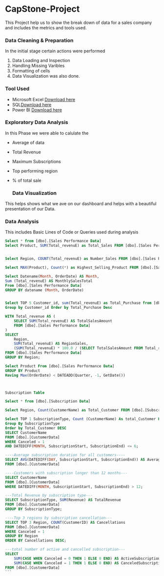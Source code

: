 # CapStone-Project
This Project help us to show the break down of data for a sales company and includes the metrics and tools used.

### Data Cleaning & Preparation
In the initial stage certain actions were performed
1. Data Loading and Inspection
2. Handling Missing Varibles
3. Formatting of cells
4. Data Visualization was also done.

### Tool Used
- Microsoft Excel [Download here](https://www.microsoft.com/en-us/microsoft-365/excel?ocid=ORSEARCH_Bing&msockid=04bff806b0a966640250ed20b10567a6)
- SQL[Download here](https://www.bing.com/search?q=microsoft+sql+server+download&filters=dtbk:%22MCFjZ192NV9kb3dubG9hZCFjZ192NV9kb3dubG9hZCFkODhhZWI3ZC00ZTViLTNjOWItMTkwMC0zOTNlNmQ1ZmNmNGU%3d%22+sid:%22d88aeb7d-4e5b-3c9b-1900-393e6d5fcf4e%22&FORM=DEPNAV)
- Power BI [Download here](https://www.microsoft.com/en-us/power-platform/products/power-bi/downloads?msockid=04bff806b0a966640250ed20b10567a6)

### Exploratory Data Analysis
In this Phase we were able to calulate the
- Average of data
- Total Revenue
- Maximum Subscriptions
- Top performing region
- % of total sale

  ### Data Visualization
This helps shows what we ave on our dashboard and helps with a beautiful presentation of our Data.


### Data Analysis
This includes Basic Lines of Code or Queries used during analysis
~~~SQL
Select * from [dbo].[Sales Performance Data]
Select Product, SUM(Total_revenuE) as Total_Sales FROM [dbo].[Sales Performance Data] GROUP BY Product


Select Region, COUNT(Total_revenuE) as Number_Sales FROM [dbo].[Sales Performance Data] GROUP BY Region

Select MAX(Product), Count(*) as Highest_Selling_Product FROM [dbo].[Sales Performance Data]

Select Datename(Month, OrderDate) AS Month,
Sum (Total_revenuE) AS MonthlySalesTotal
From [dbo].[Sales Performance Data]
GROUP BY datename (Month, OrderDate)


Select TOP 5 Customer_id, sum(Total_revenuE) as Total_Purchase from [dbo].[Sales Performance Data]
Group by Customer_id Order by Total_Purchase Desc

WITH Total_revenue AS (
    SELECT SUM(Total_revenuE) AS TotalSalesAmount
    FROM [dbo].[Sales Performance Data]
)
SELECT
    Region,
    SUM(Total_revenuE) AS RegionSales,
    (SUM(Total_revenuE) * 100.0 / (SELECT TotalSalesAmount FROM Total_revenuE)) AS PercentageContribution
FROM [dbo].[Sales Performance Data]
GROUP BY Region;

Select Product From [dbo].[Sales Performance Data]
GROUP BY Product
Having Max(OrderDate) < DATEADD(Quarter, -1, GetDate())



Subscription Table

Select * from [dbo].[Subscription Data]

Select Region, Count(CustomerName) as Total_Customer FROM [dbo].[Subscription Data] GROUP BY Region

Select TOP 1 SubscriptionType, Count (CustomerName) As total_Customer From [dbo].[Subscription Data]
Group By SubscriptionType
Order by Total_Customer DESC
SELECT CustomerName
FROM [dbo].[CustomerData]
WHERE Canceled = 1
AND DATEDIFF(MONTH, SubscriptionStart, SubscriptionEnd) <= 6;

----Average subscription duration for all customers----
SELECT AVG(DATEDIFF(DAY, SubscriptionStart, SubscriptionEnd)) AS AverageSubscriptionDuration
FROM [dbo].[CustomerData]

----Customers with subscription longer than 12 months---
SELECT CustomerName
FROM [dbo].[CustomerData]
WHERE DATEDIFF(MONTH, SubscriptionStart, SubscriptionEnd) > 12;

---Total Revenue by subscription type---
SELECT SubscriptionType, SUM(Revenue) AS TotalRevenue
FROM [dbo].[CustomerData]
GROUP BY SubscriptionType;

----Top 3 regions by subscription cancellation---
SELECT TOP 3 Region, COUNT(CustomerID) AS Cancellations
FROM [dbo].[CustomerData]
WHERE Canceled = 1
GROUP BY Region
ORDER BY Cancellations DESC;

---total number of active and cancelled subscription---
SELECT
    SUM(CASE WHEN Canceled = 0 THEN 1 ELSE 0 END) AS ActiveSubscriptions,
    SUM(CASE WHEN Canceled = 1 THEN 1 ELSE 0 END) AS CanceledSubscriptions
FROM [dbo].[CustomerData]
```


